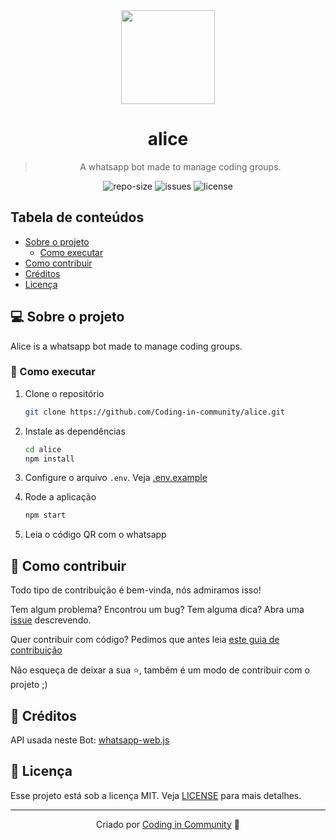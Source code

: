 <div align="center">
  <img src="https://www.dropbox.com/s/9h3gdgq2ud2q114/circle-cropped.png?raw=1" width="150" height="150">
  <h1>
    alice
  </h1>
  <blockquote>
    A whatsapp bot made to manage coding groups.
  </blockquote>
  <div id="badges">
    <img src="https://img.shields.io/github/repo-size/Coding-in-community/alice?color=4000FF" alt="repo-size" />
    <img src="https://img.shields.io/github/issues-raw/Coding-in-community/alice?color=4000FF" alt="issues" />
    <img src="https://img.shields.io/badge/license-MIT-4000FF" alt="license" />
  </div>
</div>

## Tabela de conteúdos

- [Sobre o projeto](#-sobre-o-projeto)
  - [Como executar](#-como-executar)
- [Como contribuir](#-como-contribuir)
- [Créditos](#-créditos)
- [Licença](#-licença)

## 💻 Sobre o projeto

Alice is a whatsapp bot made to manage coding groups.

### 🚀 Como executar

1. Clone o repositório

   ```bash
   git clone https://github.com/Coding-in-community/alice.git
   ```

2. Instale as dependências

   ```bash
   cd alice
   npm install
   ```

3. Configure o arquivo `.env`. Veja [.env.example](/.env.example)

4. Rode a aplicação

   ```bash
   npm start
   ```

5. Leia o código QR com o whatsapp

## 🤝 Como contribuir

Todo tipo de contribuição é bem-vinda, nós admiramos isso!

Tem algum problema? Encontrou um bug? Tem alguma dica? Abra uma [issue](https://github.com/Coding-in-community/alice/issues) descrevendo.

Quer contribuir com código? Pedimos que antes leia [este guia de contribuição](/CONTRIBUTE.pt.md)

Não esqueça de deixar a sua ⭐, também é um modo de contribuir com o projeto ;)

## 👾 Créditos

API usada neste Bot: [whatsapp-web.js](https://github.com/pedroslopez/whatsapp-web.js)

## 📝 Licença

Esse projeto está sob a licença MIT. Veja [LICENSE](LICENSE) para mais detalhes.

---

<div align="center">

Criado por [Coding in Community](https://github.com/Coding-in-community) 💜

</div>
